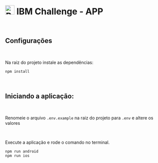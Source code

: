 # <img height="30" src="https://avatars.githubusercontent.com/u/1459110?s=200&v=4" alt="React Native" title="React Native"/> IBM Challenge - APP

<br />

## Configurações

<br />

Na raiz do projeto instale as dependências:

```
npm install
```

<br />

## Iniciando a aplicação:

<br />

Renomeie o arquivo `.env.example` na raiz do projeto para `.env` e altere os valores

<br />

Execute a aplicação e rode o comando no terminal.

```
npm run android
npm run ios
```
